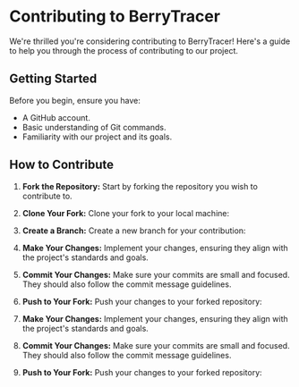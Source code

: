 # Contributing to BerryTracer

We're thrilled you're considering contributing to BerryTracer! Here's a guide to help you through the process of contributing to our project.

## Getting Started

Before you begin, ensure you have:

- A GitHub account.
- Basic understanding of Git commands.
- Familiarity with our project and its goals.

## How to Contribute

1. **Fork the Repository:** 
   Start by forking the repository you wish to contribute to.

2. **Clone Your Fork:**
   Clone your fork to your local machine:

3. **Create a Branch:**
Create a new branch for your contribution:

4. **Make Your Changes:**
Implement your changes, ensuring they align with the project's standards and goals.

5. **Commit Your Changes:**
Make sure your commits are small and focused. They should also follow the commit message guidelines.

6. **Push to Your Fork:**
Push your changes to your forked repository:

4. **Make Your Changes:**
Implement your changes, ensuring they align with the project's standards and goals.

5. **Commit Your Changes:**
Make sure your commits are small and focused. They should also follow the commit message guidelines.

6. **Push to Your Fork:**
Push your changes to your forked repository:
